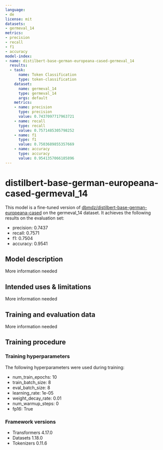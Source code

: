 ```yaml
---
language:
- de
license: mit
datasets:
- germeval_14
metrics:
- precision
- recall
- f1
- accuracy
model-index:
- name: distilbert-base-german-europeana-cased-germeval_14
  results:
  - task:
      name: Token Classification
      type: token-classification
    dataset:
      name: germeval_14
      type: germeval_14
      args: default
    metrics:
    - name: precision
      type: precision
      value: 0.7437097717963721
    - name: recall
      type: recall
      value: 0.7571485305798252
    - name: f1
      type: f1
      value: 0.7503689855357669
    - name: accuracy
      type: accuracy
      value: 0.9541357066185896
---
```


<!-- This model card has been generated automatically according to the information the Trainer had access to. You
should probably proofread and complete it, then remove this comment. -->

# distilbert-base-german-europeana-cased-germeval_14

This model is a fine-tuned version of [dbmdz/distilbert-base-german-europeana-cased](https://huggingface.co/dbmdz/distilbert-base-german-europeana-cased) on the germeval_14 dataset.
It achieves the following results on the evaluation set:
- precision: 0.7437
- recall: 0.7571
- f1: 0.7504
- accuracy: 0.9541

## Model description

More information needed

## Intended uses & limitations

More information needed

## Training and evaluation data

More information needed

## Training procedure

### Training hyperparameters

The following hyperparameters were used during training:
- num_train_epochs: 10
- train_batch_size: 8
- eval_batch_size: 8
- learning_rate: 1e-05
- weight_decay_rate: 0.01
- num_warmup_steps: 0
- fp16: True

### Framework versions

- Transformers 4.17.0
- Datasets 1.18.0
- Tokenizers 0.11.6
